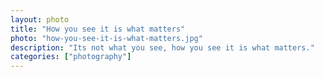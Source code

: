 ```yaml
---   
layout: photo
title: "How you see it is what matters"
photo: "how-you-see-it-is-what-matters.jpg"
description: "Its not what you see, how you see it is what matters."
categories: ["photography"]
---
```

